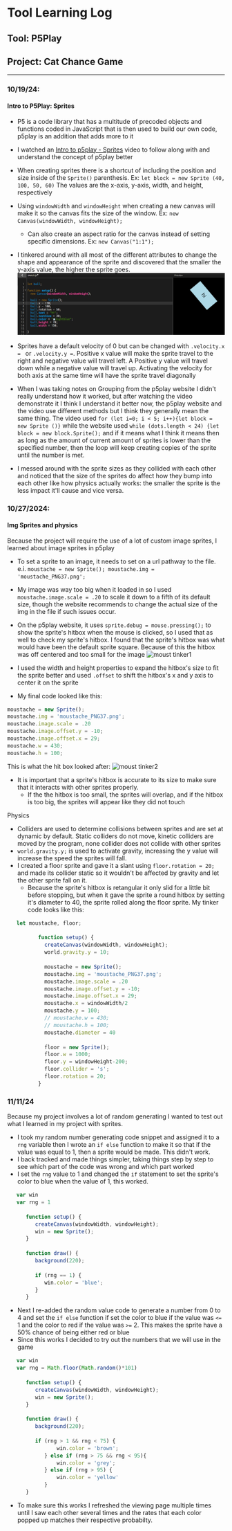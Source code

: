 # Tool Learning Log

## Tool: **P5Play**

## Project: **Cat Chance Game**

---

### 10/19/24:
#### Intro to P5Play: Sprites
* P5 is a code library that has a multitude of precoded objects and functions coded in JavaScript that is then used to build our own code, p5play is an addition that adds more to it
* I watched an [Intro to p5play - Sprites](https://youtu.be/ZQ23FHfgA0A?si=oRWzUChn_Sgg8_Po) video to follow along with and understand the concept of p5play better
* When creating sprites there is a shortcut of including the position and size inside of the `Sprite()` parenthesis. Ex: `let block = new Sprite (40, 100, 50, 60)` The values are the x-axis, y-axis, width, and height, respectively 
* Using `windowWidth` and `windowHeight` when creating a new canvas will make it so the canvas fits the size of the window. Ex: `new Canvas(windowWidth, windowHeight);`
    * Can also create an aspect ratio for the canvas instead of setting specific dimensions. Ex: `new Canvas("1:1");`
* I tinkered around with all most of the different attributes to change the shape and appearance of the sprite and discovered that the smaller the y-axis value, the higher the sprite goes.
![sprite attribute tinkering](p5play-sprite-att-tinker.png)
* Sprites have a default velocity of 0 but can be changed with `.velocity.x = ` or `.velocity.y =`. Positive x value will make the sprite travel to the right and negative value will travel left. A Positive y value will travel down while a negative value will travel up. Activating the velocity for both axis at the same time will have the sprite travel diagonally

* When I was taking notes on Grouping from the p5play website I didn't really understand how it worked, but after watching the video demonstrate it I think I understand it better now, the p5play website and the video use different methods but I think they generally mean the same thing. The video used `for (let i=0; i < 5; i++){let block = new Sprite ()}` while the website used `while (dots.length < 24) {let block = new block.Sprite();` and if it means what I think it means then as long as the amount of current amount of sprites is lower than the specified number, then the loop will keep creating copies of the sprite until the number is met.
* I messed around with the sprite sizes as they collided with each other and noticed that the size of the sprites do affect how they bump into each other like how physics actually works: the smaller the sprite is the less impact it'll cause and vice versa.

### 10/27/2024:
#### Img Sprites and physics
Because the project will require the use of a lot of custom image sprites, I learned about image sprites in p5play
* To set a sprite to an image, it needs to set on a url pathway to the file. e.i. `moustache = new Sprite();
  moustache.img = 'moustache_PNG37.png';`
* My image was way too big when it loaded in so I used `moustache.image.scale = .20` to scale it down to a fifth of its default size, though the website recommends to change the actual size of the img in the file if such issues occur.
* On the p5play website, it uses `sprite.debug = mouse.pressing();` to show the sprite's hitbox when the mouse is clicked, so I used that as well to check my sprite's hitbox. I found that the sprite's hitbox was what would have been the default sprite square. Because of this the hitbox was off centered and too small for the image
![moust tinker1](https://github.com/user-attachments/assets/76f56e29-ef67-4181-a2a4-f7e0b42739d3)

* I used the width and height properties to expand the hitbox's size to fit the sprite better and used `.offset` to shift the hitbox's x and y axis to center it on the sprite
* My final code looked like this:
```js
moustache = new Sprite();
moustache.img = 'moustache_PNG37.png';
moustache.image.scale = .20
moustache.image.offset.y = -10;
moustache.image.offset.x = 29;
moustache.w = 430;
moustache.h = 100;
```
This is what the hit box looked after:
![moust tinker2](https://github.com/user-attachments/assets/6daaf82a-240d-45d1-b599-d1e7133f132c)
* It is important that a sprite's hitbox is accurate to its size to make sure that it interacts with other sprites properly.
  * If the the hitbox is too small, the sprites will overlap, and if the hitbox is too big, the sprites will appear like they did not touch
 
Physics
* Colliders are used to determine collisions between sprites and are set at dynamic by default. Static colliders do not move, kinetic colliders are moved by the program, none collider does not collide with other sprites
* `world.gravity.y;` is used to activate gravity, increasing the y value will increase the speed the sprites will fall.
* I created a floor sprite and gave it a slant using `floor.rotation = 20;` and made its collider static so it wouldn't be affected by gravity and let the other sprite fall on it.
   * Because the sprite's hitbox is retangular it only slid for a little bit before stopping, but when it gave the sprite a round hitbox by setting it's diameter to 40, the sprite rolled along the floor sprite.
My tinker code looks like this:
```js
   let moustache, floor;

          function setup() {
            createCanvas(windowWidth, windowHeight);
            world.gravity.y = 10;

            moustache = new Sprite();
            moustache.img = 'moustache_PNG37.png';
            moustache.image.scale = .20
            moustache.image.offset.y = -10;
            moustache.image.offset.x = 29;
            moustache.x = windowWidth/2
            moustache.y = 100;
            // moustache.w = 430;
            // moustache.h = 100;
            moustache.diameter = 40

            floor = new Sprite();
            floor.w = 1000;
            floor.y = windowHeight-200;
            floor.collider = 's';
            floor.rotation = 20;
          }
```

### 11/11/24
Because my project involves a lot of random generating I wanted to test out what I learned in my project with sprites.
* I took my random number generating code snippet and assigned it to a `rng` variable then I wrote an `if else` function to make it so that if the value was equal to 1, then a sprite would be made. This didn't work.
* I back tracked and made things simpler, taking things step by step to see which part of the code was wrong and which part worked
* I set the `rng` value to 1 and changed the `if` statement to set the sprite's color to blue when the value of 1, this worked.
``` js
   var win
   var rng = 1

      function setup() {
         createCanvas(windowWidth, windowHeight);
         win = new Sprite();
      }

      function draw() {
         background(220);

         if (rng == 1) {
            win.color = 'blue';
         }
      }   
```
* Next I re-added the random value code to generate a number from 0 to 4 and set the `if else` function if set the color to blue if the value was `<=` 1 and the color to red if the value was `>=` 2. This makes the sprite have a 50% chance of being either red or blue
* Since this works I decided to try out the numbers that we will use in the game
``` js
   var win
   var rng = Math.floor(Math.random()*101)

      function setup() {
         createCanvas(windowWidth, windowHeight);
         win = new Sprite();
      }

      function draw() {
         background(220);

         if (rng > 1 && rng < 75) {
                win.color = 'brown';
            } else if (rng > 75 && rng < 95){
                win.color = 'grey';
            } else if (rng > 95) {
                win.color = 'yellow'
            }
      }   
```
* To make sure this works I refreshed the viewing page multiple times until I saw each other several times and the rates that each color popped up matches their respective probabilty.
<!-- 
* Links you used today (websites, videos, etc)
* Things you tried, progress you made, etc
* Challenges, a-ha moments, etc
* Questions you still have
* What you're going to try next
-->

